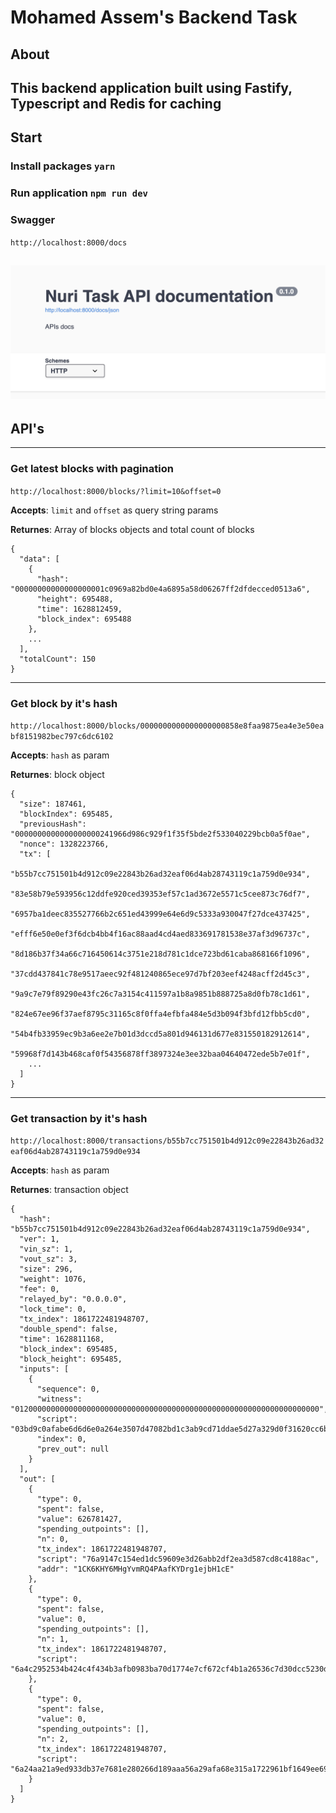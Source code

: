 # Mohamed Assem's Backend Task

## About
This backend application built using Fastify, Typescript and Redis for caching
---

## Start
### Install packages `yarn`

### Run application `npm run dev`

### Swagger
`http://localhost:8000/docs`

![Choose HTTP Scheme to Interact with Swagger](../public/2021-08-14-01-51-39.png)
---

## API's
---

### Get latest blocks with pagination
`http://localhost:8000/blocks/?limit=10&offset=0`

**Accepts**: `limit` and `offset` as query string params

**Returnes**: Array of blocks objects and total count of blocks
```
{
  "data": [
    {
      "hash": "00000000000000000001c0969a82bd0e4a6895a58d06267ff2dfdecced0513a6",
      "height": 695488,
      "time": 1628812459,
      "block_index": 695488
    },
    ...
  ],
  "totalCount": 150
}
```
---

### Get block by it's hash
`http://localhost:8000/blocks/0000000000000000000858e8faa9875ea4e3e50eabf8151982bec797c6dc6102`

**Accepts**: `hash` as param

**Returnes**: block object
```
{
  "size": 187461,
  "blockIndex": 695485,
  "previousHash": "0000000000000000000241966d986c929f1f35f5bde2f533040229bcb0a5f0ae",
  "nonce": 1328223766,
  "tx": [
    "b55b7cc751501b4d912c09e22843b26ad32eaf06d4ab28743119c1a759d0e934",
    "83e58b79e593956c12ddfe920ced39353ef57c1ad3672e5571c5cee873c76df7",
    "6957ba1deec835527766b2c651ed43999e64e6d9c5333a930047f27dce437425",
    "efff6e50e0ef3f6dcb4bb4f16ac88aad4cd4aed833691781538e37af3d96737c",
    "8d186b37f34a66c716450614c3751e218d781c1dce723bd61caba868166f1096",
    "37cdd437841c78e9517aeec92f481240865ece97d7bf203eef4248acff2d45c3",
    "9a9c7e79f89290e43fc26c7a3154c411597a1b8a9851b888725a8d0fb78c1d61",
    "824e67ee96f37aef8795c31165c8f0ffa4efbfa484e5d3b094f3bfd12fbb5cd0",
    "54b4fb33959ec9b3a6ee2e7b01d3dccd5a801d946131d677e831550182912614",
    "59968f7d143b468caf0f54356878ff3897324e3ee32baa04640472ede5b7e01f",
    ...
  ]
}
```
---

### Get transaction by it's hash
`http://localhost:8000/transactions/b55b7cc751501b4d912c09e22843b26ad32eaf06d4ab28743119c1a759d0e934`

**Accepts**: `hash` as param

**Returnes**: transaction object
```
{
  "hash": "b55b7cc751501b4d912c09e22843b26ad32eaf06d4ab28743119c1a759d0e934",
  "ver": 1,
  "vin_sz": 1,
  "vout_sz": 3,
  "size": 296,
  "weight": 1076,
  "fee": 0,
  "relayed_by": "0.0.0.0",
  "lock_time": 0,
  "tx_index": 1861722481948707,
  "double_spend": false,
  "time": 1628811168,
  "block_index": 695485,
  "block_height": 695485,
  "inputs": [
    {
      "sequence": 0,
      "witness": "01200000000000000000000000000000000000000000000000000000000000000000",
      "script": "03bd9c0afabe6d6d6e0a264e3507d47082bd1c3ab9cd71ddae5d27a329d0f31620cc6b3c41d6298a010000000000000003650502ca7e4812c50200000000007fdadcea142f736c7573682f",
      "index": 0,
      "prev_out": null
    }
  ],
  "out": [
    {
      "type": 0,
      "spent": false,
      "value": 626781427,
      "spending_outpoints": [],
      "n": 0,
      "tx_index": 1861722481948707,
      "script": "76a9147c154ed1dc59609e3d26abb2df2ea3d587cd8c4188ac",
      "addr": "1CK6KHY6MHgYvmRQ4PAafKYDrg1ejbH1cE"
    },
    {
      "type": 0,
      "spent": false,
      "value": 0,
      "spending_outpoints": [],
      "n": 1,
      "tx_index": 1861722481948707,
      "script": "6a4c2952534b424c4f434b3afb0983ba70d1774e7cf672cf4b1a26536c7d30dcc5230d3b45ff57260036dfde"
    },
    {
      "type": 0,
      "spent": false,
      "value": 0,
      "spending_outpoints": [],
      "n": 2,
      "tx_index": 1861722481948707,
      "script": "6a24aa21a9ed933db37e7681e280266d189aaa56a29afa68e315a1722961bf1649ee691c5032"
    }
  ]
}
```